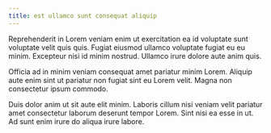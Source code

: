 ```yaml
---
title: est ullamco sunt consequat aliquip
---
```


Reprehenderit in Lorem veniam enim ut exercitation ea id voluptate sunt voluptate velit quis quis. Fugiat eiusmod ullamco voluptate fugiat eu eu minim. Excepteur nisi id minim nostrud. Ullamco irure dolore aute anim quis.

Officia ad in minim veniam consequat amet pariatur minim Lorem. Aliquip aute enim sint ut pariatur non fugiat sint eu Lorem velit. Magna non consectetur ipsum commodo.

Duis dolor anim ut sit aute elit minim. Laboris cillum nisi veniam velit pariatur amet consectetur laborum deserunt tempor Lorem. Sint nisi ea esse in ut. Ad sunt enim irure do aliqua irure labore.